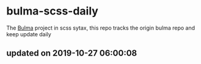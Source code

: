 # bulma-scss-daily

The [Bulma](https://bulma.io/) project in scss sytax, this repo tracks the origin bulma repo and keep update daily

## updated on 2019-10-27 06:00:08
